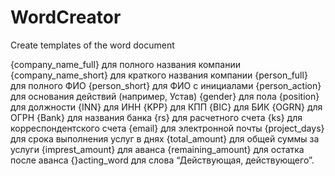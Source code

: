 # WordCreator
Create templates of the word document

{company_name_full} для полного названия компании
{company_name_short} для краткого названия компании
{person_full} для полного ФИО
{person_short} для ФИО с инициалами
{person_action} для основания действий (например, Устав)
{gender} для пола
{position} для должности
{INN} для ИНН
{KPP} для КПП
{BIC} для БИК
{OGRN} для ОГРН
{Bank} для названия банка
{rs} для расчетного счета
{ks} для корреспондентского счета
{email} для электронной почты
{project_days} для срока выполнения услуг в днях
{total_amount} для общей суммы за услуги
{imprest_amount} для аванса
{remaining_amount} для остатка после аванса
{}acting_word для слова “Действующая, действующего”. 
